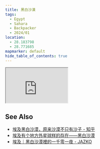 ```yaml
---
title: 黑白沙漠
tags:
  - Egypt
  - Sahara
  - Backpacker
  - 2024/01
location:
  - 28.183798
  - 28.771685
mapmarker: default
hide_table_of_contents: true
---
```


<iframe title="埃及🇪🇬黑白沙漠" src="https://www.youtube.com/embed/c6LX01a9UbU?feature=oembed" height="113" width="200" allowfullscreen="" allow="fullscreen"></iframe>


See Also
--------

- [埃及黑白沙漠，原来沙漠不只有沙子 - 知乎](https://zhuanlan.zhihu.com/p/48314091)
- [埃及有个地方外星球样的存在——黑白沙漠](https://www.sohu.com/a/163398386_797934)
- [埃及｜黑白沙漠裡的一千零一夜 - JAZKO](https://jazko.com/travel/attraction/black_white_desert/)
